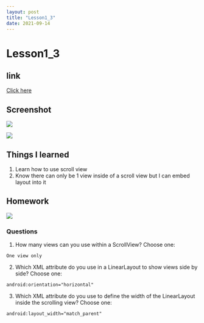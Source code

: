 ```yaml
---
layout: post
title: "Lesson1_3"
date: 2021-09-14
---
```


# Lesson1_3
## link
[Click here](https://github.com/dustinlo/NEUSEA-Chih-WeiLo/tree/53f5c5e1086c4d05d30e76ce59582316eb84f5cd/lesson1_3)


## Screenshot

![](https://i.imgur.com/Urb83vF.png) 

![](https://i.imgur.com/tbp2s5a.png) 

## Things I learned
1. Learn how to use scroll view
2. Know there can only be 1 view inside of a scroll view but I can embed layout into it

## Homework

![](https://i.imgur.com/9IvMZfC.png)

### Questions

1. How many views can you use within a ScrollView? Choose one:  

```One view only```

2. Which XML attribute do you use in a LinearLayout to show views side by side? Choose one:

```android:orientation="horizontal"```

3. Which XML attribute do you use to define the width of the LinearLayout inside the scrolling view? Choose one:

```android:layout_width="match_parent"```
